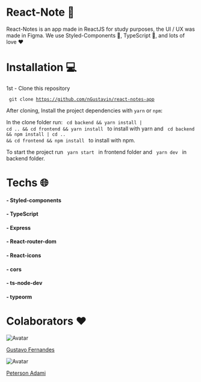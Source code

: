 # React-Note :ledger:

React-Notes is an app made in ReactJS for study purposes, the UI / UX was made in Figma. We use Styled-Components :nail_care:,  TypeScript :muscle:, and lots of love :heart:


# Installation  :computer:
1st - Clone this repository 

<code> git clone https://github.com/nGustavin/react-notes-app </code>

After cloning, Install the project dependencies with `yarn` or `npm`:

In the clone folder run: <code> cd backend && yarn install | cd .. && cd frontend && yarn install </code> to install with yarn and  <code> cd backend && npm install | cd .. && cd frontend && npm install </code> to install with npm.

To start the project run <code> yarn start </code> in frontend folder and <code> yarn dev </code> in backend folder.



# Techs   :globe_with_meridians:

<h4> - Styled-components
<h4> - TypeScript
<h4> - Express
<h4> - React-router-dom
<h4> - React-icons
<h4> - cors
<h4> - ts-node-dev
<h4> - typeorm


# Colaborators :heart:

![Avatar](https://avatars0.githubusercontent.com/u/37788848?s=110&u=db8029c50f9510f7384752c7f7fee516aee2459b&v=4)

[Gustavo Fernandes](https://github.com/nGustavin)

![Avatar](https://avatars3.githubusercontent.com/u/38386927?s=110&u=419eec311cdb31769cece5e239f6ff514f34abe2&v=4)

[Peterson Adami](https://github.com/prize34)
